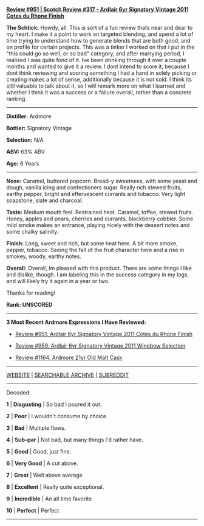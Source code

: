 
[**Review #951 | Scotch Review #317 - Ardlair 6yr Signatory Vintage 2011 Cotes du Rhone Finish**]( https://t8ke.review/review-951-ardlair-6yr-signatory-vintage-2011-cotes-du-rhone-finish/)

**The Schtick:** Howdy, all. This is sort of a fun review thats near and dear to my heart. I make it a point to work on targeted blending, and spend a lot of time trying to understand how to generate blends that are both good, and on profile for certain projects. This was a tinker I worked on that I put in the "this could go so well, or so bad" category, and after marrying period, I realized I was quite fond of it. Ive been drinking through it over a couple months and wanted to give it a review. I dont intend to score it, because I dont think reviewing and scoring something I had a hand in solely picking or creating makes a lot of sense, additionally because it is not sold. I think its still valuable to talk about it, so I will remark more on what I learned and whether I think it was a success or a failure overall, rather than a concrete ranking.

-----

**Distiller:** Ardmore

**Bottler:** Signatory Vintage

**Selection:** N/A

**ABV:**  63% ABV

**Age:** 6 Years 

-----

**Nose:**  Caramel, buttered popcorn. Bread-y sweetness, with some yeast and dough, vanilla icing and confectioners sugar. Really rich stewed fruits, earthy pepper, bright and effervescent currants and tobacco. Very light soapstone, slate and charcoal.

**Taste:** Medium mouth feel. Restrained heat. Caramel, toffee, stewed fruits. Honey, apples and pears, cherries and currants, blackberry cobbler. Some mild smoke makes an entrance, playing nicely with the dessert notes and some chalky salinity. 

**Finish:** Long, sweet and rich, but some heat here. A bit more smoke, pepper, tobacco. Seeing the fall of the fruit character here and a rise in smokey, woody, earthy notes. 

**Overall:** Overall, Im pleased with this product. There are some things I like and dislike, though. I am labeling this in the success category in my logs, and will likely try it again in a year or two. 

Thanks for reading!

**Rank: UNSCORED**

----- 

**3 Most Recent Ardmore Expressions I Have Reviewed:** 

- [Review #951. Ardlair 6yr Signatory Vintage 2011 Cotes du Rhone Finish]( https://t8ke.review/review-951-ardlair-6yr-signatory-vintage-2011-cotes-du-rhone-finish/) 

- [Review #959. Ardlair 6yr Signatory Vintage 2011 Winebow Selection]( https://t8ke.review/review-959-ardlair-6yr-signatory-vintage-2011-winebow-selection/) 

- [Review #1164. Ardmore 21yr Old Malt Cask ]( https://t8ke.review/review-1164-ardmore-21yr-old-malt-cask/) 

-----

[WEBSITE](https://t8ke.review) | [SEARCHABLE ARCHIVE](https://t8ke.review/review-archive/) | [SUBREDDIT](https://reddit.com/r/t8kereviews)

-----

Decoded:

**1** | **Disgusting** | So bad I poured it out.

**2** | **Poor** | I wouldn't consume by choice.

**3** | **Bad** | Multiple flaws.

**4** | **Sub-par** | Not bad, but many things I'd rather have.

**5** | **Good** | Good, just fine.

**6** | **Very Good** | A cut above.

**7** | **Great** | Well above average

**8** | **Excellent** | Really quite exceptional.

**9** | **Incredible** | An all time favorite

**10** | **Perfect** | Perfect

----

